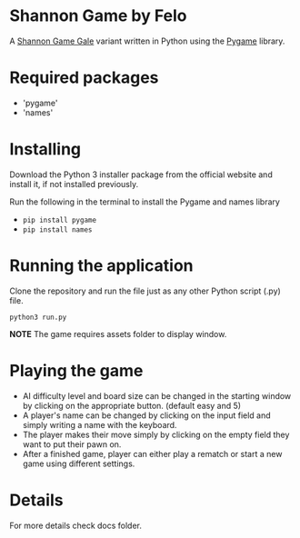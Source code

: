 # Shannon Game by Felo

A [Shannon Game Gale](https://en.wikipedia.org/wiki/Shannon_switching_game#Gale) variant written in Python using the [Pygame](https://www.pygame.org) library.

# Required packages
- 'pygame'
- 'names'


# Installing
Download the Python 3 installer package from the official website and install it, if not installed previously.

Run the following in the terminal to install the Pygame and names library

- `pip install pygame`
- `pip install names`


# Running the application
Clone the repository and run the file just as any other Python script (.py) file.

`python3 run.py`

**NOTE**
The game requires assets folder to display window.

# Playing the game
- AI difficulty level and board size can be changed in the starting window by clicking on the appropriate button. (default easy and 5)
- A player's name can be changed by clicking on the input field and simply writing a name with the keyboard.
- The player makes their move simply by clicking on the empty field they want to put their pawn on.
- After a finished game, player can either play a rematch or start a new game using different settings.

# Details
For more details check docs folder.
